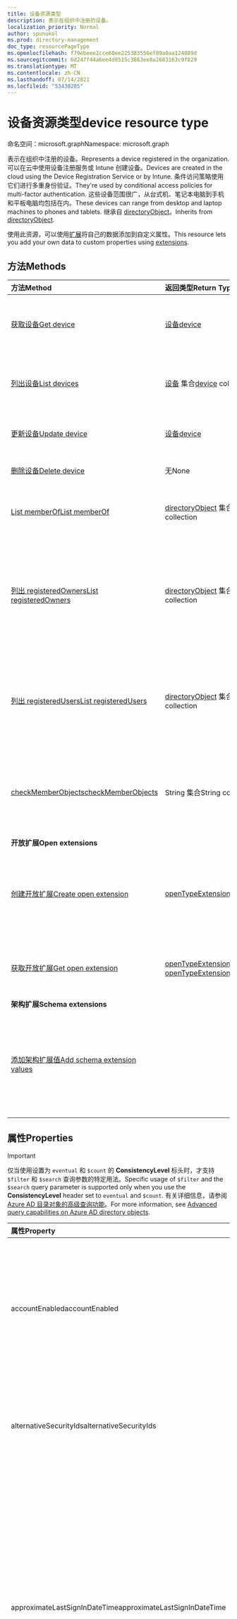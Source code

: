 ```yaml
---
title: 设备资源类型
description: 表示在组织中注册的设备。
localization_priority: Normal
author: spunukol
ms.prod: directory-management
doc_type: resourcePageType
ms.openlocfilehash: f79ebeee2cce60ee225383556ef89a0aa124089d
ms.sourcegitcommit: 6d247f44a6ee4d8515c3863ee8a2683163c9f829
ms.translationtype: MT
ms.contentlocale: zh-CN
ms.lasthandoff: 07/14/2021
ms.locfileid: "53430205"
---
```

# <a name="device-resource-type"></a><span data-ttu-id="44992-103">设备资源类型</span><span class="sxs-lookup"><span data-stu-id="44992-103">device resource type</span></span>

<span data-ttu-id="44992-104">命名空间：microsoft.graph</span><span class="sxs-lookup"><span data-stu-id="44992-104">Namespace: microsoft.graph</span></span>

<span data-ttu-id="44992-105">表示在组织中注册的设备。</span><span class="sxs-lookup"><span data-stu-id="44992-105">Represents a device registered in the organization.</span></span> <span data-ttu-id="44992-106">可以在云中使用设备注册服务或 Intune 创建设备。</span><span class="sxs-lookup"><span data-stu-id="44992-106">Devices are created in the cloud using the Device Registration Service or by Intune.</span></span> <span data-ttu-id="44992-107">条件访问策略使用它们进行多重身份验证。</span><span class="sxs-lookup"><span data-stu-id="44992-107">They're used by conditional access policies for multi-factor authentication.</span></span> <span data-ttu-id="44992-108">这些设备范围很广，从台式机、笔记本电脑到手机和平板电脑均包括在内。</span><span class="sxs-lookup"><span data-stu-id="44992-108">These devices can range from desktop and laptop machines to phones and tablets.</span></span> <span data-ttu-id="44992-109">继承自 [directoryObject](directoryobject.md)。</span><span class="sxs-lookup"><span data-stu-id="44992-109">Inherits from [directoryObject](directoryobject.md).</span></span>

<span data-ttu-id="44992-110">使用此资源，可以使用[扩展](/graph/extensibility-overview)将自己的数据添加到自定义属性。</span><span class="sxs-lookup"><span data-stu-id="44992-110">This resource lets you add your own data to custom properties using [extensions](/graph/extensibility-overview).</span></span>


## <a name="methods"></a><span data-ttu-id="44992-111">方法</span><span class="sxs-lookup"><span data-stu-id="44992-111">Methods</span></span>

| <span data-ttu-id="44992-112">方法</span><span class="sxs-lookup"><span data-stu-id="44992-112">Method</span></span>       | <span data-ttu-id="44992-113">返回类型</span><span class="sxs-lookup"><span data-stu-id="44992-113">Return Type</span></span>  |<span data-ttu-id="44992-114">说明</span><span class="sxs-lookup"><span data-stu-id="44992-114">Description</span></span>|
|:---------------|:--------|:----------|
|[<span data-ttu-id="44992-115">获取设备</span><span class="sxs-lookup"><span data-stu-id="44992-115">Get device</span></span>](../api/device-get.md) | [<span data-ttu-id="44992-116">设备</span><span class="sxs-lookup"><span data-stu-id="44992-116">device</span></span>](device.md) |<span data-ttu-id="44992-117">读取 device 对象的属性和关系。</span><span class="sxs-lookup"><span data-stu-id="44992-117">Read properties and relationships of a device object.</span></span>|
|[<span data-ttu-id="44992-118">列出设备</span><span class="sxs-lookup"><span data-stu-id="44992-118">List devices</span></span>](../api/device-list.md) | <span data-ttu-id="44992-119">[设备](device.md) 集合</span><span class="sxs-lookup"><span data-stu-id="44992-119">[device](device.md) collection</span></span>| <span data-ttu-id="44992-120">检索目录中的注册设备列表。</span><span class="sxs-lookup"><span data-stu-id="44992-120">Retrieve a list of devices registered in the directory.</span></span> |
|[<span data-ttu-id="44992-121">更新设备</span><span class="sxs-lookup"><span data-stu-id="44992-121">Update device</span></span>](../api/device-update.md) | [<span data-ttu-id="44992-122">设备</span><span class="sxs-lookup"><span data-stu-id="44992-122">device</span></span>](device.md) |<span data-ttu-id="44992-123">更新 device 对象的属性。</span><span class="sxs-lookup"><span data-stu-id="44992-123">Update the properties of a device object.</span></span> |
|[<span data-ttu-id="44992-124">删除设备</span><span class="sxs-lookup"><span data-stu-id="44992-124">Delete device</span></span>](../api/device-delete.md) | <span data-ttu-id="44992-125">无</span><span class="sxs-lookup"><span data-stu-id="44992-125">None</span></span> |<span data-ttu-id="44992-126">删除 device 对象。</span><span class="sxs-lookup"><span data-stu-id="44992-126">Delete a device object.</span></span> |
|[<span data-ttu-id="44992-127">List memberOf</span><span class="sxs-lookup"><span data-stu-id="44992-127">List memberOf</span></span>](../api/device-list-memberof.md) |<span data-ttu-id="44992-128">[directoryObject](directoryobject.md) 集合</span><span class="sxs-lookup"><span data-stu-id="44992-128">[directoryObject](directoryobject.md) collection</span></span>| <span data-ttu-id="44992-129">列出设备是其直接成员组。</span><span class="sxs-lookup"><span data-stu-id="44992-129">List the groups that the device is a direct member of.</span></span> |
|[<span data-ttu-id="44992-130">列出 registeredOwners</span><span class="sxs-lookup"><span data-stu-id="44992-130">List registeredOwners</span></span>](../api/device-list-registeredowners.md) |<span data-ttu-id="44992-131">[directoryObject](directoryobject.md) 集合</span><span class="sxs-lookup"><span data-stu-id="44992-131">[directoryObject](directoryobject.md) collection</span></span>| <span data-ttu-id="44992-132">通过 registeredOwners 导航属性，获取身份为设备注册所有者的用户。</span><span class="sxs-lookup"><span data-stu-id="44992-132">Get the users that are registered owners of the device from the registeredOwners navigation property.</span></span>|
|[<span data-ttu-id="44992-133">列出 registeredUsers</span><span class="sxs-lookup"><span data-stu-id="44992-133">List registeredUsers</span></span>](../api/device-list-registeredusers.md) |<span data-ttu-id="44992-134">[directoryObject](directoryobject.md) 集合</span><span class="sxs-lookup"><span data-stu-id="44992-134">[directoryObject](directoryobject.md) collection</span></span>| <span data-ttu-id="44992-135">从 registeredUsers 导航属性获取设备的注册用户。</span><span class="sxs-lookup"><span data-stu-id="44992-135">Get the registered users of the device from the registeredUsers navigation property.</span></span>|
|[<span data-ttu-id="44992-136">checkMemberObjects</span><span class="sxs-lookup"><span data-stu-id="44992-136">checkMemberObjects</span></span>](../api/device-checkmemberobjects.md) | <span data-ttu-id="44992-137">String 集合</span><span class="sxs-lookup"><span data-stu-id="44992-137">String collection</span></span> | <span data-ttu-id="44992-138">检查组、目录角色或管理单元对象列表中的成员身份。</span><span class="sxs-lookup"><span data-stu-id="44992-138">Check for membership in a list of groups, directory role, or administrative unit objects.</span></span> |
|<span data-ttu-id="44992-139">**开放扩展**</span><span class="sxs-lookup"><span data-stu-id="44992-139">**Open extensions**</span></span>| | |
|[<span data-ttu-id="44992-140">创建开放扩展</span><span class="sxs-lookup"><span data-stu-id="44992-140">Create open extension</span></span>](../api/opentypeextension-post-opentypeextension.md) |[<span data-ttu-id="44992-141">openTypeExtension</span><span class="sxs-lookup"><span data-stu-id="44992-141">openTypeExtension</span></span>](opentypeextension.md)| <span data-ttu-id="44992-142">创建开放扩展，并将自定义属性添加到新资源或现有资源。</span><span class="sxs-lookup"><span data-stu-id="44992-142">Create an open extension and add custom properties to a new or existing resource.</span></span>|
|[<span data-ttu-id="44992-143">获取开放扩展</span><span class="sxs-lookup"><span data-stu-id="44992-143">Get open extension</span></span>](../api/opentypeextension-get.md) |<span data-ttu-id="44992-144">[openTypeExtension](opentypeextension.md) 集合</span><span class="sxs-lookup"><span data-stu-id="44992-144">[openTypeExtension](opentypeextension.md) collection</span></span>| <span data-ttu-id="44992-145">获取扩展名称标识的开放扩展。</span><span class="sxs-lookup"><span data-stu-id="44992-145">Get an open extension identified by the extension name.</span></span>|
|<span data-ttu-id="44992-146">**架构扩展**</span><span class="sxs-lookup"><span data-stu-id="44992-146">**Schema extensions**</span></span>| | |
|[<span data-ttu-id="44992-147">添加架构扩展值</span><span class="sxs-lookup"><span data-stu-id="44992-147">Add schema extension values</span></span>](/graph/extensibility-schema-groups) || <span data-ttu-id="44992-148">创建架构扩展定义，然后使用它向资源添加自定义键入数据。</span><span class="sxs-lookup"><span data-stu-id="44992-148">Create a schema extension definition and then use it to add custom typed data to a resource.</span></span>|

## <a name="properties"></a><span data-ttu-id="44992-149">属性</span><span class="sxs-lookup"><span data-stu-id="44992-149">Properties</span></span>

> [!IMPORTANT]
> <span data-ttu-id="44992-150">仅当使用设置为 `eventual` 和 `$count` 的 **ConsistencyLevel** 标头时，才支持 `$filter` 和 `$search` 查询参数的特定用法。</span><span class="sxs-lookup"><span data-stu-id="44992-150">Specific usage of `$filter` and the `$search` query parameter is supported only when you use the **ConsistencyLevel** header set to `eventual` and `$count`.</span></span> <span data-ttu-id="44992-151">有关详细信息，请参阅 [Azure AD 目录对象的高级查询功能](/graph/aad-advanced-queries)。</span><span class="sxs-lookup"><span data-stu-id="44992-151">For more information, see [Advanced query capabilities on Azure AD directory objects](/graph/aad-advanced-queries).</span></span>

| <span data-ttu-id="44992-152">属性</span><span class="sxs-lookup"><span data-stu-id="44992-152">Property</span></span>     | <span data-ttu-id="44992-153">类型</span><span class="sxs-lookup"><span data-stu-id="44992-153">Type</span></span>   |<span data-ttu-id="44992-154">说明</span><span class="sxs-lookup"><span data-stu-id="44992-154">Description</span></span>|
|:---------------|:--------|:----------|
|<span data-ttu-id="44992-155">accountEnabled</span><span class="sxs-lookup"><span data-stu-id="44992-155">accountEnabled</span></span>|<span data-ttu-id="44992-156">Boolean</span><span class="sxs-lookup"><span data-stu-id="44992-156">Boolean</span></span>| <span data-ttu-id="44992-157">启用帐户时为 `true`，否则为 `false`。</span><span class="sxs-lookup"><span data-stu-id="44992-157">`true` if the account is enabled; otherwise, `false`.</span></span> <span data-ttu-id="44992-158">必需项。</span><span class="sxs-lookup"><span data-stu-id="44992-158">Required.</span></span> <span data-ttu-id="44992-159">默认值为“`true`”。</span><span class="sxs-lookup"><span data-stu-id="44992-159">Default is `true`.</span></span> <span data-ttu-id="44992-160">支持 `$filter`（`eq`、`ne`、`NOT`、`in`）。</span><span class="sxs-lookup"><span data-stu-id="44992-160">Supports `$filter` (`eq`, `ne`, `NOT`, `in`).</span></span>|
|<span data-ttu-id="44992-161">alternativeSecurityIds</span><span class="sxs-lookup"><span data-stu-id="44992-161">alternativeSecurityIds</span></span>|<span data-ttu-id="44992-162">[alternativeSecurityId](alternativeSecurityId.md) 集合</span><span class="sxs-lookup"><span data-stu-id="44992-162">[alternativeSecurityId](alternativeSecurityId.md) collection</span></span>| <span data-ttu-id="44992-163">仅供内部使用。</span><span class="sxs-lookup"><span data-stu-id="44992-163">For internal use only.</span></span> <span data-ttu-id="44992-164">不可为 null。</span><span class="sxs-lookup"><span data-stu-id="44992-164">Not nullable.</span></span> <span data-ttu-id="44992-165">支持 `$filter`（`eq`、`NOT`、`ge`、`le`）。</span><span class="sxs-lookup"><span data-stu-id="44992-165">Supports `$filter` (`eq`, `NOT`, `ge`, `le`).</span></span>|
|<span data-ttu-id="44992-166">approximateLastSignInDateTime</span><span class="sxs-lookup"><span data-stu-id="44992-166">approximateLastSignInDateTime</span></span>|<span data-ttu-id="44992-167">DateTimeOffset</span><span class="sxs-lookup"><span data-stu-id="44992-167">DateTimeOffset</span></span>| <span data-ttu-id="44992-168">时间戳类型表示使用 ISO 8601 格式的日期和时间信息，并且始终采用 UTC 时间。</span><span class="sxs-lookup"><span data-stu-id="44992-168">The timestamp type represents date and time information using ISO 8601 format and is always in UTC time.</span></span> <span data-ttu-id="44992-169">例如，2014 年 1 月 1 日午夜 UTC 为 `2014-01-01T00:00:00Z`。</span><span class="sxs-lookup"><span data-stu-id="44992-169">For example, midnight UTC on Jan 1, 2014 is `2014-01-01T00:00:00Z`.</span></span> <span data-ttu-id="44992-170">只读。</span><span class="sxs-lookup"><span data-stu-id="44992-170">Read-only.</span></span> <span data-ttu-id="44992-171">支持 `$filter` `eq` `ne` `NOT` `ge` (、、、、) `le` 和 `$orderBy` 。</span><span class="sxs-lookup"><span data-stu-id="44992-171">Supports `$filter` (`eq`, `ne`, `NOT`, `ge`, `le`) and `$orderBy`.</span></span> |
|<span data-ttu-id="44992-172">complianceExpirationDateTime</span><span class="sxs-lookup"><span data-stu-id="44992-172">complianceExpirationDateTime</span></span>|<span data-ttu-id="44992-173">DateTimeOffset</span><span class="sxs-lookup"><span data-stu-id="44992-173">DateTimeOffset</span></span>| <span data-ttu-id="44992-174">不再认为设备合规的时间戳。</span><span class="sxs-lookup"><span data-stu-id="44992-174">The timestamp when the device is no longer deemed compliant.</span></span> <span data-ttu-id="44992-175">时间戳类型表示使用 ISO 8601 格式的日期和时间信息，并且始终采用 UTC 时间。</span><span class="sxs-lookup"><span data-stu-id="44992-175">The timestamp type represents date and time information using ISO 8601 format and is always in UTC time.</span></span> <span data-ttu-id="44992-176">例如，2014 年 1 月 1 日午夜 UTC 为 `2014-01-01T00:00:00Z`。</span><span class="sxs-lookup"><span data-stu-id="44992-176">For example, midnight UTC on Jan 1, 2014 is `2014-01-01T00:00:00Z`.</span></span> <span data-ttu-id="44992-177">只读。</span><span class="sxs-lookup"><span data-stu-id="44992-177">Read-only.</span></span> |
|<span data-ttu-id="44992-178">deviceId</span><span class="sxs-lookup"><span data-stu-id="44992-178">deviceId</span></span>|<span data-ttu-id="44992-179">String</span><span class="sxs-lookup"><span data-stu-id="44992-179">String</span></span>| <span data-ttu-id="44992-180">由 Azure 设备注册服务在设备注册时设置的唯一标识符。</span><span class="sxs-lookup"><span data-stu-id="44992-180">Unique identifier set by Azure Device Registration Service at the time of registration.</span></span> <span data-ttu-id="44992-181">支持 `$filter`（`eq`、`ne`、`NOT`、`startsWith`）。</span><span class="sxs-lookup"><span data-stu-id="44992-181">Supports `$filter` (`eq`, `ne`, `NOT`, `startsWith`).</span></span>|
|<span data-ttu-id="44992-182">deviceMetadata</span><span class="sxs-lookup"><span data-stu-id="44992-182">deviceMetadata</span></span>|<span data-ttu-id="44992-183">String</span><span class="sxs-lookup"><span data-stu-id="44992-183">String</span></span>| <span data-ttu-id="44992-184">仅供内部使用。</span><span class="sxs-lookup"><span data-stu-id="44992-184">For internal use only.</span></span> <span data-ttu-id="44992-185">设置为 `null` 。</span><span class="sxs-lookup"><span data-stu-id="44992-185">Set to `null`.</span></span> |
|<span data-ttu-id="44992-186">deviceVersion</span><span class="sxs-lookup"><span data-stu-id="44992-186">deviceVersion</span></span>|<span data-ttu-id="44992-187">Int32</span><span class="sxs-lookup"><span data-stu-id="44992-187">Int32</span></span>| <span data-ttu-id="44992-188">仅供内部使用。</span><span class="sxs-lookup"><span data-stu-id="44992-188">For internal use only.</span></span> |
|<span data-ttu-id="44992-189">displayName</span><span class="sxs-lookup"><span data-stu-id="44992-189">displayName</span></span>|<span data-ttu-id="44992-190">String</span><span class="sxs-lookup"><span data-stu-id="44992-190">String</span></span>|<span data-ttu-id="44992-191">设备显示名称。</span><span class="sxs-lookup"><span data-stu-id="44992-191">The display name for the device.</span></span> <span data-ttu-id="44992-192">必需。</span><span class="sxs-lookup"><span data-stu-id="44992-192">Required.</span></span> <span data-ttu-id="44992-193">支持 `$filter`（`eq`、`ne`、`NOT`、`ge`、`le`、`in`、`startsWith`）、`$search` 和 `$orderBy`。</span><span class="sxs-lookup"><span data-stu-id="44992-193">Supports `$filter` (`eq`, `ne`, `NOT`, `ge`, `le`, `in`, `startsWith`), `$search`, and `$orderBy`.</span></span>  |
|<span data-ttu-id="44992-194">id</span><span class="sxs-lookup"><span data-stu-id="44992-194">id</span></span>|<span data-ttu-id="44992-195">String</span><span class="sxs-lookup"><span data-stu-id="44992-195">String</span></span>|<span data-ttu-id="44992-196">设备唯一标识符。</span><span class="sxs-lookup"><span data-stu-id="44992-196">The unique identifier for the device.</span></span> <span data-ttu-id="44992-197">继承自 [directoryObject](directoryobject.md)。</span><span class="sxs-lookup"><span data-stu-id="44992-197">Inherited from [directoryObject](directoryobject.md).</span></span> <span data-ttu-id="44992-198">密钥，不可为 NULL。</span><span class="sxs-lookup"><span data-stu-id="44992-198">Key, Not nullable.</span></span> <span data-ttu-id="44992-199">只读。</span><span class="sxs-lookup"><span data-stu-id="44992-199">Read-only.</span></span> <span data-ttu-id="44992-200">支持 `$filter` （`eq`、 `ne`、 `NOT`、 `in`）。</span><span class="sxs-lookup"><span data-stu-id="44992-200">Supports `$filter` (`eq`, `ne`, `NOT`, `in`).</span></span> |
|<span data-ttu-id="44992-201">isCompliant</span><span class="sxs-lookup"><span data-stu-id="44992-201">isCompliant</span></span>|<span data-ttu-id="44992-202">Boolean</span><span class="sxs-lookup"><span data-stu-id="44992-202">Boolean</span></span>|<span data-ttu-id="44992-203">`true` 如果设备符合移动设备管理 (MDM) 策略;否则为 `false` 。</span><span class="sxs-lookup"><span data-stu-id="44992-203">`true` if the device complies with Mobile Device Management (MDM) policies; otherwise, `false`.</span></span> <span data-ttu-id="44992-204">只读。</span><span class="sxs-lookup"><span data-stu-id="44992-204">Read-only.</span></span> <span data-ttu-id="44992-205">这仅可通过 Intune 针对任何设备操作系统类型进行更新，或由适用于任何操作系统设备的已批准[MDM](/windows/client-management/mdm/azure-active-directory-integration-with-mdm) Windows更新。</span><span class="sxs-lookup"><span data-stu-id="44992-205">This can only be updated by Intune for any device OS type or by an [approved MDM app](/windows/client-management/mdm/azure-active-directory-integration-with-mdm) for Windows OS devices.</span></span> <span data-ttu-id="44992-206">支持 `$filter`（`eq`、`ne`、`NOT`）。</span><span class="sxs-lookup"><span data-stu-id="44992-206">Supports `$filter` (`eq`, `ne`, `NOT`).</span></span>|
|<span data-ttu-id="44992-207">isManaged</span><span class="sxs-lookup"><span data-stu-id="44992-207">isManaged</span></span>|<span data-ttu-id="44992-208">Boolean</span><span class="sxs-lookup"><span data-stu-id="44992-208">Boolean</span></span>|<span data-ttu-id="44992-209">`true` 如果设备由移动设备管理或 MDM (管理) 应用;否则为 `false` 。</span><span class="sxs-lookup"><span data-stu-id="44992-209">`true` if the device is managed by a Mobile Device Management (MDM) app; otherwise, `false`.</span></span> <span data-ttu-id="44992-210">这仅可通过 Intune 针对任何设备操作系统类型进行更新，或由适用于任何操作系统设备的已批准[MDM](/windows/client-management/mdm/azure-active-directory-integration-with-mdm) Windows更新。</span><span class="sxs-lookup"><span data-stu-id="44992-210">This can only be updated by Intune for any device OS type or by an [approved MDM app](/windows/client-management/mdm/azure-active-directory-integration-with-mdm) for Windows OS devices.</span></span> <span data-ttu-id="44992-211">支持 `$filter`（`eq`、`ne`、`NOT`）。</span><span class="sxs-lookup"><span data-stu-id="44992-211">Supports `$filter` (`eq`, `ne`, `NOT`).</span></span> |
|<span data-ttu-id="44992-212">manufacturer</span><span class="sxs-lookup"><span data-stu-id="44992-212">manufacturer</span></span>|<span data-ttu-id="44992-213">String</span><span class="sxs-lookup"><span data-stu-id="44992-213">String</span></span>| <span data-ttu-id="44992-214">设备的制造商。</span><span class="sxs-lookup"><span data-stu-id="44992-214">Manufacturer of the device.</span></span> <span data-ttu-id="44992-215">只读。</span><span class="sxs-lookup"><span data-stu-id="44992-215">Read-only.</span></span> |
|<span data-ttu-id="44992-216">mdmAppId</span><span class="sxs-lookup"><span data-stu-id="44992-216">mdmAppId</span></span>|<span data-ttu-id="44992-217">String</span><span class="sxs-lookup"><span data-stu-id="44992-217">String</span></span>|<span data-ttu-id="44992-218">用于向 MDM 中注册设备的应用程序标识符。</span><span class="sxs-lookup"><span data-stu-id="44992-218">Application identifier used to register device into MDM.</span></span> <span data-ttu-id="44992-219">只读。</span><span class="sxs-lookup"><span data-stu-id="44992-219">Read-only.</span></span> <span data-ttu-id="44992-220">支持 `$filter` （`eq`、 `ne`、 `NOT`、 `startsWith`）。</span><span class="sxs-lookup"><span data-stu-id="44992-220">Supports `$filter` (`eq`, `ne`, `NOT`, `startsWith`).</span></span>|
|<span data-ttu-id="44992-221">model</span><span class="sxs-lookup"><span data-stu-id="44992-221">model</span></span>|<span data-ttu-id="44992-222">String</span><span class="sxs-lookup"><span data-stu-id="44992-222">String</span></span>| <span data-ttu-id="44992-223">设备型号。</span><span class="sxs-lookup"><span data-stu-id="44992-223">Model of the device.</span></span> <span data-ttu-id="44992-224">只读。</span><span class="sxs-lookup"><span data-stu-id="44992-224">Read-only.</span></span> |
|<span data-ttu-id="44992-225">onPremisesLastSyncDateTime</span><span class="sxs-lookup"><span data-stu-id="44992-225">onPremisesLastSyncDateTime</span></span>|<span data-ttu-id="44992-226">DateTimeOffset</span><span class="sxs-lookup"><span data-stu-id="44992-226">DateTimeOffset</span></span>|<span data-ttu-id="44992-227">最后一次将对象与本地目录同步的时间。</span><span class="sxs-lookup"><span data-stu-id="44992-227">The last time at which the object was synced with the on-premises directory.</span></span> <span data-ttu-id="44992-228">时间戳类型表示采用 ISO 8601 格式的日期和时间信息，始终采用 UTC 时区。</span><span class="sxs-lookup"><span data-stu-id="44992-228">The Timestamp type represents date and time information using ISO 8601 format and is always in UTC time.</span></span> <span data-ttu-id="44992-229">例如，2014 年 1 月 1 日午夜 UTC `2014-01-01T00:00:00Z` 为只读。</span><span class="sxs-lookup"><span data-stu-id="44992-229">For example, midnight UTC on Jan 1, 2014 is `2014-01-01T00:00:00Z` Read-only.</span></span> <span data-ttu-id="44992-230">支持 `$filter` （`eq`、 `ne`、 `NOT`、 `ge`、 `le`、 `in`）。</span><span class="sxs-lookup"><span data-stu-id="44992-230">Supports `$filter` (`eq`, `ne`, `NOT`, `ge`, `le`, `in`).</span></span>|
|<span data-ttu-id="44992-231">onPremisesSyncEnabled</span><span class="sxs-lookup"><span data-stu-id="44992-231">onPremisesSyncEnabled</span></span>|<span data-ttu-id="44992-232">Boolean</span><span class="sxs-lookup"><span data-stu-id="44992-232">Boolean</span></span>|<span data-ttu-id="44992-233">如果此对象从本地目录同步，则为 `true`；如果此对象最初从本地目录同步，但以后不再同步，则为 `false`；如果此对象从未从本地目录同步，则为 `null`（默认值）。</span><span class="sxs-lookup"><span data-stu-id="44992-233">`true` if this object is synced from an on-premises directory; `false` if this object was originally synced from an on-premises directory but is no longer synced; `null` if this object has never been synced from an on-premises directory (default).</span></span> <span data-ttu-id="44992-234">只读。</span><span class="sxs-lookup"><span data-stu-id="44992-234">Read-only.</span></span> <span data-ttu-id="44992-235">支持 `$filter` （`eq`、 `ne`、 `NOT`、 `in`）。</span><span class="sxs-lookup"><span data-stu-id="44992-235">Supports `$filter` (`eq`, `ne`, `NOT`, `in`).</span></span> |
|<span data-ttu-id="44992-236">operatingSystem</span><span class="sxs-lookup"><span data-stu-id="44992-236">operatingSystem</span></span>|<span data-ttu-id="44992-237">String</span><span class="sxs-lookup"><span data-stu-id="44992-237">String</span></span>| <span data-ttu-id="44992-238">设备上操作系统的类型。</span><span class="sxs-lookup"><span data-stu-id="44992-238">The type of operating system on the device.</span></span> <span data-ttu-id="44992-239">必需。</span><span class="sxs-lookup"><span data-stu-id="44992-239">Required.</span></span> <span data-ttu-id="44992-240">支持 `$filter` （`eq`、 `ne`、 `NOT`、 `ge`、 `le`、 `startsWith`）。</span><span class="sxs-lookup"><span data-stu-id="44992-240">Supports `$filter` (`eq`, `ne`, `NOT`, `ge`, `le`, `startsWith`).</span></span> |
|<span data-ttu-id="44992-241">operatingSystemVersion</span><span class="sxs-lookup"><span data-stu-id="44992-241">operatingSystemVersion</span></span>|<span data-ttu-id="44992-242">String</span><span class="sxs-lookup"><span data-stu-id="44992-242">String</span></span>|<span data-ttu-id="44992-243">设备上操作系统的版本。</span><span class="sxs-lookup"><span data-stu-id="44992-243">The version of the operating system on the device.</span></span> <span data-ttu-id="44992-244">必需。</span><span class="sxs-lookup"><span data-stu-id="44992-244">Required.</span></span> <span data-ttu-id="44992-245">支持 `$filter` （`eq`、 `ne`、 `NOT`、 `ge`、 `le`、 `startsWith`）。</span><span class="sxs-lookup"><span data-stu-id="44992-245">Supports `$filter` (`eq`, `ne`, `NOT`, `ge`, `le`, `startsWith`).</span></span> |
|<span data-ttu-id="44992-246">physicalIds</span><span class="sxs-lookup"><span data-stu-id="44992-246">physicalIds</span></span>|<span data-ttu-id="44992-247">String collection</span><span class="sxs-lookup"><span data-stu-id="44992-247">String collection</span></span>| <span data-ttu-id="44992-248">仅供内部使用。</span><span class="sxs-lookup"><span data-stu-id="44992-248">For internal use only.</span></span> <span data-ttu-id="44992-249">不可为 null。</span><span class="sxs-lookup"><span data-stu-id="44992-249">Not nullable.</span></span> <span data-ttu-id="44992-250">支持 `$filter`（`eq`、`NOT`、`ge`、`le`、`startsWith`）。</span><span class="sxs-lookup"><span data-stu-id="44992-250">Supports `$filter` (`eq`, `NOT`, `ge`, `le`, `startsWith`).</span></span> |
|<span data-ttu-id="44992-251">profileType</span><span class="sxs-lookup"><span data-stu-id="44992-251">profileType</span></span>|<span data-ttu-id="44992-252">deviceProfileType</span><span class="sxs-lookup"><span data-stu-id="44992-252">deviceProfileType</span></span>|<span data-ttu-id="44992-253">设备的配置文件类型。</span><span class="sxs-lookup"><span data-stu-id="44992-253">The profile type of the device.</span></span> <span data-ttu-id="44992-254">可能的值 `RegisteredDevice` ： (默认值 `SecureVM`) 、、、、。 `Printer` `Shared` `IoT`</span><span class="sxs-lookup"><span data-stu-id="44992-254">Possible values: `RegisteredDevice` (default), `SecureVM`, `Printer`, `Shared`, `IoT`.</span></span>|
|<span data-ttu-id="44992-255">systemLabels</span><span class="sxs-lookup"><span data-stu-id="44992-255">systemLabels</span></span>|<span data-ttu-id="44992-256">字符串集合</span><span class="sxs-lookup"><span data-stu-id="44992-256">String collection</span></span>| <span data-ttu-id="44992-257">系统应用于设备的标签列表。</span><span class="sxs-lookup"><span data-stu-id="44992-257">List of labels applied to the device by the system.</span></span> |
|<span data-ttu-id="44992-258">trustType</span><span class="sxs-lookup"><span data-stu-id="44992-258">trustType</span></span>|<span data-ttu-id="44992-259">String</span><span class="sxs-lookup"><span data-stu-id="44992-259">String</span></span>| <span data-ttu-id="44992-260">加入设备的信任类型。</span><span class="sxs-lookup"><span data-stu-id="44992-260">Type of trust for the joined device.</span></span> <span data-ttu-id="44992-261">只读。</span><span class="sxs-lookup"><span data-stu-id="44992-261">Read-only.</span></span> <span data-ttu-id="44992-262">可能的值： (表示自带的个人设备) 、 (仅加入云的设备) 、 (加入 Azure AD) 的加入本地域 `Workplace`  `AzureAd` `ServerAd` 的设备。</span><span class="sxs-lookup"><span data-stu-id="44992-262">Possible values:  `Workplace` (indicates *bring your own personal devices*), `AzureAd` (Cloud only joined devices), `ServerAd` (on-premises domain joined devices joined to Azure AD).</span></span> <span data-ttu-id="44992-263">如需了解更多详情，请参阅 [Azure Active Directory 中的设备管理简介](/azure/active-directory/device-management-introduction)</span><span class="sxs-lookup"><span data-stu-id="44992-263">For more details, see [Introduction to device management in Azure Active Directory](/azure/active-directory/device-management-introduction)</span></span> |

## <a name="relationships"></a><span data-ttu-id="44992-264">关系</span><span class="sxs-lookup"><span data-stu-id="44992-264">Relationships</span></span>
| <span data-ttu-id="44992-265">关系</span><span class="sxs-lookup"><span data-stu-id="44992-265">Relationship</span></span> | <span data-ttu-id="44992-266">类型</span><span class="sxs-lookup"><span data-stu-id="44992-266">Type</span></span>   |<span data-ttu-id="44992-267">说明</span><span class="sxs-lookup"><span data-stu-id="44992-267">Description</span></span>|
|:---------------|:--------|:----------|
|<span data-ttu-id="44992-268">extensions</span><span class="sxs-lookup"><span data-stu-id="44992-268">extensions</span></span>|<span data-ttu-id="44992-269">[扩展](extension.md)集合</span><span class="sxs-lookup"><span data-stu-id="44992-269">[extension](extension.md) collection</span></span>|<span data-ttu-id="44992-p123">为设备定义的开放扩展集合。只读。可为 NULL。</span><span class="sxs-lookup"><span data-stu-id="44992-p123">The collection of open extensions defined for the device. Read-only. Nullable.</span></span>|
|<span data-ttu-id="44992-273">memberOf</span><span class="sxs-lookup"><span data-stu-id="44992-273">memberOf</span></span>|<span data-ttu-id="44992-274">[directoryObject](directoryobject.md) 集合</span><span class="sxs-lookup"><span data-stu-id="44992-274">[directoryObject](directoryobject.md) collection</span></span>|<span data-ttu-id="44992-275">此设备是其中一个成员的组。</span><span class="sxs-lookup"><span data-stu-id="44992-275">Groups that this device is a member of.</span></span> <span data-ttu-id="44992-276">只读。</span><span class="sxs-lookup"><span data-stu-id="44992-276">Read-only.</span></span> <span data-ttu-id="44992-277">可为 NULL。</span><span class="sxs-lookup"><span data-stu-id="44992-277">Nullable.</span></span> <span data-ttu-id="44992-278">支持 `$expand`。</span><span class="sxs-lookup"><span data-stu-id="44992-278">Supports `$expand`.</span></span> |
|<span data-ttu-id="44992-279">transitiveMemberOf</span><span class="sxs-lookup"><span data-stu-id="44992-279">transitiveMemberOf</span></span> |<span data-ttu-id="44992-280">[directoryObject](directoryobject.md) 集合</span><span class="sxs-lookup"><span data-stu-id="44992-280">[directoryObject](directoryobject.md) collection</span></span>| <span data-ttu-id="44992-281">设备是其中一个成员的组。</span><span class="sxs-lookup"><span data-stu-id="44992-281">Groups that the device is a member of.</span></span> <span data-ttu-id="44992-282">此操作是可传递的。</span><span class="sxs-lookup"><span data-stu-id="44992-282">This operation is transitive.</span></span> <span data-ttu-id="44992-283">支持 `$expand`。</span><span class="sxs-lookup"><span data-stu-id="44992-283">Supports `$expand`.</span></span>  |
|<span data-ttu-id="44992-284">registeredOwners</span><span class="sxs-lookup"><span data-stu-id="44992-284">registeredOwners</span></span>|<span data-ttu-id="44992-285">[directoryObject](directoryobject.md) 集合</span><span class="sxs-lookup"><span data-stu-id="44992-285">[directoryObject](directoryobject.md) collection</span></span>|<span data-ttu-id="44992-286">云加入设备或已注册个人设备的用户。</span><span class="sxs-lookup"><span data-stu-id="44992-286">The user that cloud joined the device or registered their personal device.</span></span> <span data-ttu-id="44992-287">已注册的所有者是在注册时设置。</span><span class="sxs-lookup"><span data-stu-id="44992-287">The registered owner is set at the time of registration.</span></span> <span data-ttu-id="44992-288">目前，只能有一个所有者。</span><span class="sxs-lookup"><span data-stu-id="44992-288">Currently, there can be only one owner.</span></span> <span data-ttu-id="44992-289">只读。</span><span class="sxs-lookup"><span data-stu-id="44992-289">Read-only.</span></span> <span data-ttu-id="44992-290">可为 NULL。</span><span class="sxs-lookup"><span data-stu-id="44992-290">Nullable.</span></span> <span data-ttu-id="44992-291">支持 `$expand`。</span><span class="sxs-lookup"><span data-stu-id="44992-291">Supports `$expand`.</span></span>  |
|<span data-ttu-id="44992-292">registeredUsers</span><span class="sxs-lookup"><span data-stu-id="44992-292">registeredUsers</span></span>|<span data-ttu-id="44992-293">[directoryObject](directoryobject.md) 集合</span><span class="sxs-lookup"><span data-stu-id="44992-293">[directoryObject](directoryobject.md) collection</span></span>|<span data-ttu-id="44992-294">设备的已注册用户集合。</span><span class="sxs-lookup"><span data-stu-id="44992-294">Collection of registered users of the device.</span></span> <span data-ttu-id="44992-295">对于云加入设备和已注册的个人设备，已注册用户在设备注册时设置为与已注册所有者相同的值。</span><span class="sxs-lookup"><span data-stu-id="44992-295">For cloud joined devices and registered personal devices, registered users are set to the same value as registered owners at the time of registration.</span></span> <span data-ttu-id="44992-296">只读。</span><span class="sxs-lookup"><span data-stu-id="44992-296">Read-only.</span></span> <span data-ttu-id="44992-297">可为 NULL。</span><span class="sxs-lookup"><span data-stu-id="44992-297">Nullable.</span></span> <span data-ttu-id="44992-298">支持 `$expand`。</span><span class="sxs-lookup"><span data-stu-id="44992-298">Supports `$expand`.</span></span> |

## <a name="json-representation"></a><span data-ttu-id="44992-299">JSON 表示形式</span><span class="sxs-lookup"><span data-stu-id="44992-299">JSON representation</span></span>

<span data-ttu-id="44992-300">下面是资源的 JSON 表示形式。</span><span class="sxs-lookup"><span data-stu-id="44992-300">Here is a JSON representation of the resource</span></span>

<!--{
  "blockType": "resource",
  "openType": true,
  "optionalProperties": [
    "extensions",
    "registeredOwners",
    "registeredUsers"
  ],
  "keyProperty": "id",
  "baseType": "microsoft.graph.directoryObject",
  "@odata.type": "microsoft.graph.device"
}-->

```json
{
  "accountEnabled": true,
  "alternativeSecurityIds": [{"@odata.type": "microsoft.graph.alternativeSecurityId"}],
  "approximateLastSignInDateTime": "String (timestamp)",
  "complianceExpirationDateTime": "String (timestamp)",
  "deviceId": "string",
  "deviceMetadata": "string",
  "deviceVersion": 1024,
  "displayName": "string",
  "id": "string (identifier)",
  "isCompliant": true,
  "isManaged": true,
  "manufacturer": "string",
  "mdmAppId": "string",
  "model": "string",
  "onPremisesLastSyncDateTime": "String (timestamp)",
  "onPremisesSyncEnabled": true,
  "operatingSystem": "string",
  "operatingSystemVersion": "string",
  "physicalIds": ["string"],
  "profileType": "string",
  "systemLabels": ["string"],
  "trustType": "string"
}
```

## <a name="see-also"></a><span data-ttu-id="44992-301">另请参阅</span><span class="sxs-lookup"><span data-stu-id="44992-301">See also</span></span>

- [<span data-ttu-id="44992-302">使用扩展向资源添加自定义数据</span><span class="sxs-lookup"><span data-stu-id="44992-302">Add custom data to resources using extensions</span></span>](/graph/extensibility-overview)
- [<span data-ttu-id="44992-303">使用开放扩展向用户添加自定义数据</span><span class="sxs-lookup"><span data-stu-id="44992-303">Add custom data to users using open extensions</span></span>](/graph/extensibility-open-users)
- [<span data-ttu-id="44992-304">使用架构扩展向组添加自定义数据</span><span class="sxs-lookup"><span data-stu-id="44992-304">Add custom data to groups using schema extensions</span></span>](/graph/extensibility-schema-groups)


<!-- uuid: 8fcb5dbc-d5aa-4681-8e31-b001d5168d79
2015-10-25 14:57:30 UTC -->
<!-- {
  "type": "#page.annotation",
  "description": "device resource",
  "keywords": "",
  "section": "documentation",
  "tocPath": ""
}-->
